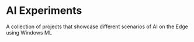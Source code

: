# AI Experiments
A collection of projects that showcase different scenarios of AI on the Edge using Windows ML
